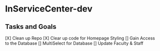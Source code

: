 # InServiceCenter-dev

## Tasks and Goals

[X] Clean up Repo
[X] Clear up code for Homepage Styling
[] Gain Access to the Database
[] MultiSelect for Database
[] Update Faculty & Staff
